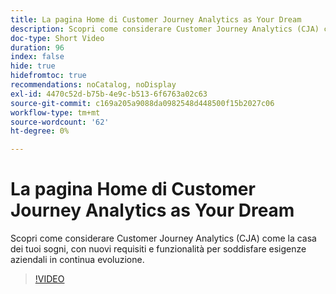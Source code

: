 ```yaml
---
title: La pagina Home di Customer Journey Analytics as Your Dream
description: Scopri come considerare Customer Journey Analytics (CJA) come la casa dei tuoi sogni, con nuovi requisiti e funzionalità per soddisfare esigenze aziendali in continua evoluzione.
doc-type: Short Video
duration: 96
index: false
hide: true
hidefromtoc: true
recommendations: noCatalog, noDisplay
exl-id: 4470c52d-b75b-4e9c-b513-6f6763a02c63
source-git-commit: c169a205a9088da0982548d448500f15b2027c06
workflow-type: tm+mt
source-wordcount: '62'
ht-degree: 0%

---
```


# La pagina Home di Customer Journey Analytics as Your Dream

Scopri come considerare Customer Journey Analytics (CJA) come la casa dei tuoi sogni, con nuovi requisiti e funzionalità per soddisfare esigenze aziendali in continua evoluzione.

<!-- 62_S113_3442460_95_understanding-customer-journey-analytics-as-your-dream-home -->
>[!VIDEO](https://video.tv.adobe.com/v/3458327/?learn=on&enablevpops=true)
